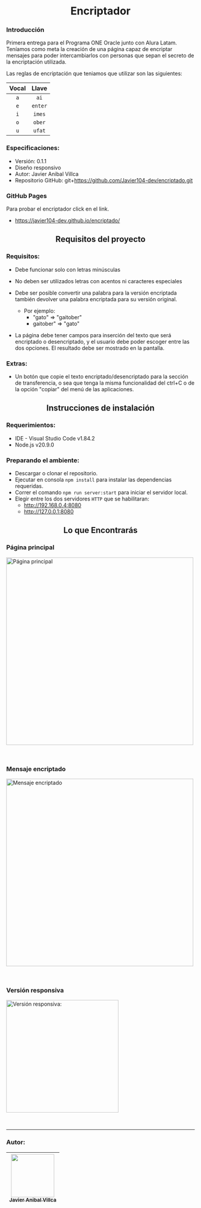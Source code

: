 <h1 align='center'>Encriptador</h1>

### Introducción
Primera entrega para el Programa ONE Oracle junto con Alura Latam. Teníamos como meta la creación de una página capaz de encriptar mensajes para poder intercambiarlos con personas que sepan el secreto de la encriptación utilizada.

Las reglas de encriptación que teniamos que utilizar son las siguientes:

| Vocal |  Llave  |
| :---: | :-----: |
|  `a`  |  `ai`   |
|  `e`  | `enter` |
|  `i`  | `imes`  |
|  `o`  | `ober`  |
|  `u`  | `ufat`  |

### Especificaciones:
- Versión: 0.1.1
- Diseño responsivo
- Autor: Javier Anibal Villca
- Repositorio GitHub: git+https://github.com/Javier104-dev/encriptado.git

### GitHub Pages
Para probar el encriptador click en el link.
- https://javier104-dev.github.io/encriptado/

<h2 align='center'>Requisitos del proyecto</h2>

### Requisitos:

- Debe funcionar solo con letras minúsculas
- No deben ser utilizados letras con acentos ni caracteres especiales
- Debe ser posible convertir una palabra para la versión encriptada también devolver una palabra encriptada para su versión original.
  - Por ejemplo:
    - "gato" => "gaitober"
    - gaitober" => "gato"

- La página debe tener campos para
inserción del texto que será encriptado o desencriptado, y el usuario debe poder escoger entre las dos opciones.
El resultado debe ser mostrado en la pantalla.

### Extras:

- Un botón que copie el texto encriptado/desencriptado para la sección de transferencia, o sea que tenga la misma funcionalidad del ctrl+C o de la opción "copiar" del menú de las aplicaciones.


<h2 align='center'>Instrucciones de instalación</h2>

### Requerimientos:
- IDE - Visual Studio Code v1.84.2
- Node.js v20.9.0

### Preparando el ambiente:
- Descargar o clonar el repositorio.
- Ejecutar en consola `npm install` para instalar las dependencias requeridas.
- Correr el comando `npm run server:start` para iniciar el servidor local.
- Elegir entre los dos servidores `HTTP` que se habilitaran:
  - http://192.168.0.4:8080
  - http://127.0.0.1:8080

<h2 align='center'>Lo que Encontrarás</h2>

### Página principal

<p align='left'>
  <img
    alt='Página principal'
    width='500'
    src='https://github.com/Javier104-dev/encriptado/assets/105408069/e9fd0453-3ee6-4e68-a0ef-4c95017b560b'
  >
</p>
<br>

### Mensaje encriptado

<p align='left'>
  <img
    alt='Mensaje encriptado'
    width='500'
    src='https://github.com/Javier104-dev/encriptado/assets/105408069/a5b097e6-9e88-4c0f-98cf-f87d3c3c46d8'
  >
</p>
<br>

### Versión responsiva

<p align='left'>
  <img
    alt='Versión responsiva:'
    width='300'
    src='https://github.com/Javier104-dev/encriptado/assets/105408069/55c0133c-993c-4deb-a779-2f7268412107'
  >
</p>
<br>

---

### Autor:
| [<img src='https://avatars.githubusercontent.com/u/105408069?v=4' width=115><br><sub>Javier Anibal Villca</sub>](https://github.com/Javier104-dev) |
| :------------------------------------------------------------------------------------------------------------------------------------------------: |
